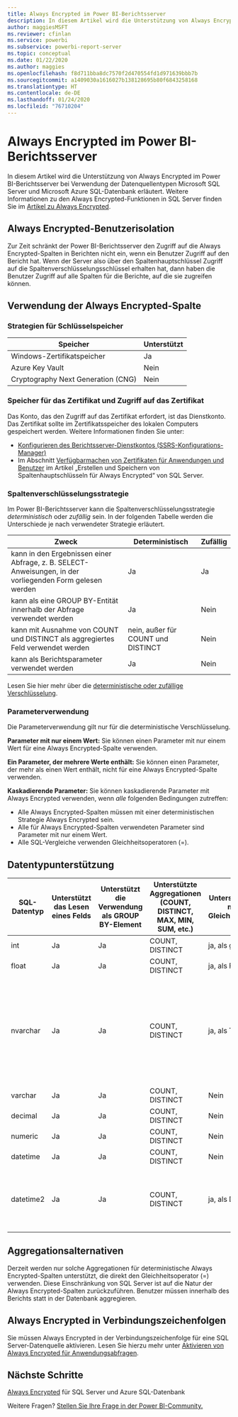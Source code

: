 ```yaml
---
title: Always Encrypted im Power BI-Berichtsserver
description: In diesem Artikel wird die Unterstützung von Always Encrypted im Power BI-Berichtsserver bei Verwendung der Datenquellentypen Microsoft SQL Server und Microsoft Azure SQL-Datenbank erläutert.
author: maggiesMSFT
ms.reviewer: cfinlan
ms.service: powerbi
ms.subservice: powerbi-report-server
ms.topic: conceptual
ms.date: 01/22/2020
ms.author: maggies
ms.openlocfilehash: f8d711bba8dc7570f2d470554fd1d971639bbb7b
ms.sourcegitcommit: a1409030a1616027b138128695b80f6843258168
ms.translationtype: HT
ms.contentlocale: de-DE
ms.lasthandoff: 01/24/2020
ms.locfileid: "76710204"
---
```

# <a name="always-encrypted-in-power-bi-report-server"></a>Always Encrypted im Power BI-Berichtsserver

In diesem Artikel wird die Unterstützung von Always Encrypted im Power BI-Berichtsserver bei Verwendung der Datenquellentypen Microsoft SQL Server und Microsoft Azure SQL-Datenbank erläutert. Weitere Informationen zu den Always Encrypted-Funktionen in SQL Server finden Sie im [Artikel zu Always Encrypted](https://docs.microsoft.com/sql/relational-databases/security/encryption/always-encrypted-database-engine).

## <a name="always-encrypted-user-isolation"></a>Always Encrypted-Benutzerisolation

Zur Zeit schränkt der Power BI-Berichtsserver den Zugriff auf die Always Encrypted-Spalten in Berichten nicht ein, wenn ein Benutzer Zugriff auf den Bericht hat.  Wenn der Server also über den Spaltenhauptschlüssel Zugriff auf die Spaltenverschlüsselungsschlüssel erhalten hat, dann haben die Benutzer Zugriff auf alle Spalten für die Berichte, auf die sie zugreifen können.

## <a name="always-encrypted-column-usage"></a>Verwendung der Always Encrypted-Spalte

### <a name="key-storage-strategies"></a>Strategien für Schlüsselspeicher

|Speicher  |Unterstützt  |
|---------|---------|
|Windows-Zertifikatspeicher | Ja |
|Azure Key Vault | Nein |
| Cryptography Next Generation (CNG) | Nein |

### <a name="certificate-storage-and-access"></a>Speicher für das Zertifikat und Zugriff auf das Zertifikat

Das Konto, das den Zugriff auf das Zertifikat erfordert, ist das Dienstkonto. Das Zertifikat sollte im Zertifikatsspeicher des lokalen Computers gespeichert werden. Weitere Informationen finden Sie unter:

- [Konfigurieren des Berichtsserver-Dienstkontos (SSRS-Konfigurations-Manager)](https://docs.microsoft.com/sql/reporting-services/install-windows/configure-the-report-server-service-account-ssrs-configuration-manager)
- Im Abschnitt [Verfügbarmachen von Zertifikaten für Anwendungen und Benutzer](https://docs.microsoft.com/sql/relational-databases/security/encryption/create-and-store-column-master-keys-always-encrypted#making-certificates-available-to-applications-and-users) im Artikel „Erstellen und Speichern von Spaltenhauptschlüsseln für Always Encrypted“ von SQL Server.

### <a name="column-encryption-strategy"></a>Spaltenverschlüsselungsstrategie

Im Power BI-Berichtsserver kann die Spaltenverschlüsselungsstrategie *deterministisch* oder *zufällig* sein. In der folgenden Tabelle werden die Unterschiede je nach verwendeter Strategie erläutert.

|Zweck  |Deterministisch  |Zufällig  |
|---------|---------|---------|
|kann in den Ergebnissen einer Abfrage, z. B. SELECT-Anweisungen, in der vorliegenden Form gelesen werden | Ja  | Ja  |
|kann als eine GROUP BY-Entität innerhalb der Abfrage verwendet werden | Ja | Nein |
|kann mit Ausnahme von COUNT und DISTINCT als aggregiertes Feld verwendet werden | nein, außer für COUNT und DISTINCT | Nein |
|kann als Berichtsparameter verwendet werden | Ja | Nein |

Lesen Sie hier mehr über die [deterministische oder zufällige Verschlüsselung](https://docs.microsoft.com/sql/relational-databases/security/encryption/always-encrypted-database-engine#selecting--deterministic-or-randomized-encryption).

### <a name="parameter-usage"></a>Parameterverwendung

Die Parameterverwendung gilt nur für die deterministische Verschlüsselung.

**Parameter mit nur einem Wert:**  Sie können einen Parameter mit nur einem Wert für eine Always Encrypted-Spalte verwenden.

**Ein Parameter, der mehrere Werte enthält:** Sie können einen Parameter, der mehr als einen Wert enthält, nicht für eine Always Encrypted-Spalte verwenden.

**Kaskadierende Parameter:** Sie können kaskadierende Parameter mit Always Encrypted verwenden, wenn *alle* folgenden Bedingungen zutreffen:

- Alle Always Encrypted-Spalten müssen mit einer deterministischen Strategie Always Encrypted sein.
- Alle für Always Encrypted-Spalten verwendeten Parameter sind Parameter mit nur einem Wert.
- Alle SQL-Vergleiche verwenden Gleichheitsoperatoren (=).

## <a name="datatype-support"></a>Datentypunterstützung

| SQL-Datentyp | Unterstützt das Lesen eines Felds | Unterstützt die Verwendung als GROUP BY-Element | Unterstützte Aggregationen (COUNT, DISTINCT, MAX, MIN, SUM, etc.) | Unterstützt das Filtern mithilfe von Gleichheitsparametern | Hinweise |
| --- | --- | --- | --- | --- | --- |
| int | Ja | Ja | COUNT, DISTINCT | ja, als ganze Zahl |   |
| float | Ja | Ja | COUNT, DISTINCT | ja, als Float |   |
| nvarchar | Ja | Ja | COUNT, DISTINCT | ja, als Text | Die deterministische Verschlüsselung muss eine Spaltensortierung mit einer binary2-Sortierreihenfolge für Zeichenspalten verwenden. Weitere Informationen finden Sie im [Artikel zu Always Encrypted](https://docs.microsoft.com/sql/relational-databases/security/encryption/always-encrypted-database-engine#selecting--deterministic-or-randomized-encryption) von SQL Server.  |
| varchar | Ja | Ja | COUNT, DISTINCT | Nein |   |
| decimal | Ja | Ja | COUNT, DISTINCT | Nein |   |
| numeric | Ja | Ja | COUNT, DISTINCT | Nein |   |
| datetime | Ja | Ja | COUNT, DISTINCT | Nein |   |
| datetime2 | Ja | Ja | COUNT, DISTINCT | ja, als Datum/Uhrzeit | Dies wird unterstützt, wenn eine Spalte keine Genauigkeit im Millisekundenbereich aufweist, d. h., wenn datetime2(0) nicht vorliegt. |

## <a name="aggregation-alternatives"></a>Aggregationsalternativen

Derzeit werden nur solche Aggregationen für deterministische Always Encrypted-Spalten unterstützt, die direkt den Gleichheitsoperator (=) verwenden. Diese Einschränkung von SQL Server ist auf die Natur der Always Encrypted-Spalten zurückzuführen. Benutzer müssen innerhalb des Berichts statt in der Datenbank aggregieren.

## <a name="always-encrypted-in-connection-strings"></a>Always Encrypted in Verbindungszeichenfolgen

Sie müssen Always Encrypted in der Verbindungszeichenfolge für eine SQL Server-Datenquelle aktivieren. Lesen Sie hierzu mehr unter [Aktivieren von Always Encrypted für Anwendungsabfragen](https://docs.microsoft.com/sql/relational-databases/security/encryption/develop-using-always-encrypted-with-net-framework-data-provider#enabling-always-encrypted-for-application-queries).

## <a name="next-steps"></a>Nächste Schritte

[Always Encrypted](https://docs.microsoft.com/sql/relational-databases/security/encryption/always-encrypted-database-engine) für SQL Server und Azure SQL-Datenbank

Weitere Fragen? [Stellen Sie Ihre Frage in der Power BI-Community.](https://community.powerbi.com/)

